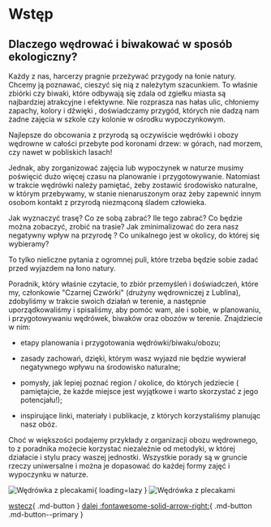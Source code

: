 # Wstęp

## Dlaczego wędrować i biwakować w sposób ekologiczny?

Każdy z nas, harcerzy pragnie przeżywać przygody na łonie natury. Chcemy ją poznawać, cieszyć się nią z należytym szacunkiem. To właśnie zbiórki czy biwaki, które odbywają się zdala od zgiełku miasta są najbardziej atrakcyjne i efektywne. Nie rozprasza nas hałas ulic, chłoniemy zapachy, kolory i dźwięki , doświadczamy przygód, których nie dadzą nam żadne zajęcia w szkole czy kolonie w ośrodku wypoczynkowym. 

Najlepsze do obcowania z przyrodą są oczywiście wędrówki i obozy wędrowne w całości przebyte pod koronami drzew: w górach, nad morzem, czy nawet w pobliskich lasach!

Jednak, aby zorganizować zajęcia lub wypoczynek w naturze musimy poświęcić dużo więcej czasu na planowanie i przygotowywanie. Natomiast w trakcie wędrówki należy pamiętać, żeby zostawić środowisko naturalne, w którym przebywamy, w stanie nienaruszonym oraz żeby zapewnić innym osobom kontakt z przyrodą niezmąconą śladem człowieka. 

Jak wyznaczyć trasę? Co ze sobą zabrać?  Ile tego zabrać? Co będzie można zobaczyć, zrobić na trasie? Jak zminimalizować do zera nasz negatywny wpływ na przyrodę ? Co unikalnego jest w okolicy, do której się wybieramy? 

To tylko nieliczne pytania z ogromnej puli, które trzeba będzie sobie zadać przed wyjazdem na łono natury. 

Poradnik, który właśnie czytacie, to zbiór  przemyśleń i doświadczeń, które my, członkowie "Czarnej Czwórki" (drużyny wędrowniczej z Lublina), zdobyliśmy w trakcie swoich działań w terenie, a następnie uporządkowaliśmy i spisaliśmy, aby pomóc wam, ale i sobie, w planowaniu, i przygotowywaniu wędrówek, biwaków oraz obozów w terenie. Znajdziecie w nim:

* etapy planowania i przygotowania wędrówki/biwaku/obozu;

* zasady zachowań, dzięki, którym wasz wyjazd nie będzie wywierał negatywnego wpływu na środowisko naturalne; 

* pomysły, jak lepiej poznać region / okolice, do których jedziecie ( pamiętajcie, że każde miejsce jest wyjątkowe i warto skorzystać z jego potencjału!); 

* inspirujące linki, materiały i publikacje, z których korzystaliśmy planując nasz obóz.   

Choć w większości podajemy przykłady z organizacji obozu wędrownego, to z poradnika możecie korzystać niezależnie od metodyki, w której działacie i stylu pracy waszej jednostki. Wszystkie porady  są w gruncie rzeczy uniwersalne i można je dopasować do każdej formy zajęć i wypoczynku  w naturze. 


![Wędrówka z plecakami](assets/images/image15.jpg){ loading=lazy }
![Wędrówka z plecakami](images/image15.jpg)

[wstecz](/Planowanie){ .md-button }
[dalej  :fontawesome-solid-arrow-right:](/Planowanie){ .md-button .md-button--primary }
